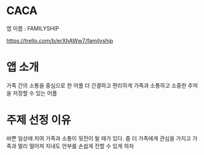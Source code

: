 # CACA
앱 이름 : FAMILYSHIP

https://trello.com/b/erXhAWw7/familyship

# 앱 소개
가족 간의 소통을 중심으로 한 어플
더 간결하고 편리하게  가족과 소통하고  소중한 추억을 저장할 수 있는 어플

# 주제 선정 이유
바쁜 일상에 치여 가족과 소통이 뒷전이 될 때가 있다.
좀 더 가족에게 관심을 가지고 가족과 멀리 떨어져 지내도 안부를 손쉽게 전할 수 있게 하자
